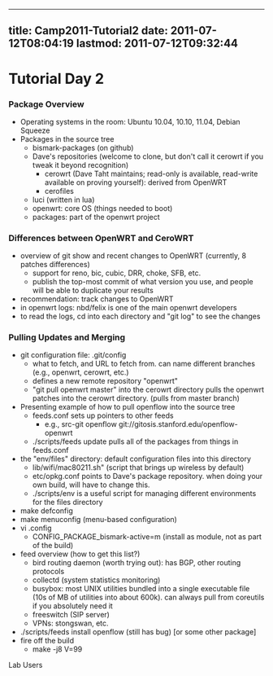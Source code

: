 
---
title: Camp2011-Tutorial2
date: 2011-07-12T08:04:19
lastmod: 2011-07-12T09:32:44
---
Tutorial Day 2
==============

### Package Overview

-   Operating systems in the room: Ubuntu 10.04, 10.10, 11.04, Debian
    Squeeze
-   Packages in the source tree
    -   bismark-packages (on github)
    -   Dave's repositories (welcome to clone, but don't call it cerowrt
        if you tweak it beyond recognition)
        -   cerowrt (Dave Taht maintains; read-only is available,
            read-write available on proving yourself): derived from
            OpenWRT
        -   cerofiles
    -   luci (written in lua)
    -   openwrt: core OS (things needed to boot)
    -   packages: part of the openwrt project

### Differences between OpenWRT and CeroWRT

-   overview of git show and recent changes to OpenWRT (currently, 8
    patches differences)
    -   support for reno, bic, cubic, DRR, choke, SFB, etc.
    -   publish the top-most commit of what version you use, and people
        will be able to duplicate your results
-   recommendation: track changes to OpenWRT
-   in openwrt logs: nbd/felix is one of the main openwrt developers
-   to read the logs, cd into each directory and "git log" to see the
    changes

### Pulling Updates and Merging

-   git configuration file: .git/config
    -   what to fetch, and URL to fetch from. can name different
        branches (e.g., openwrt, cerowrt, etc.)
    -   defines a new remote repository "openwrt"
    -   "git pull openwrt master" into the cerowrt directory pulls the
        openwrt patches into the cerowrt directory. (pulls from
        master branch)
-   Presenting example of how to pull openflow into the source tree
    -   feeds.conf sets up pointers to other feeds
        -   e.g., src-git openflow
            git://gitosis.stanford.edu/openflow-openwrt
    -   ./scripts/feeds update pulls all of the packages from things in
        feeds.conf
-   the "env/files" directory: default configuration files into this
    directory
    -   lib/wifi/mac80211.sh" (script that brings up wireless
        by default)
    -   etc/opkg.conf points to Dave's package repository. when doing
        your own build, will have to change this.
    -   ./scripts/env is a useful script for managing different
        environments for the files directory
-   make defconfig
-   make menuconfig (menu-based configuration)
-   vi .config
    -   CONFIG\_PACKAGE\_bismark-active=m (install as module, not as
        part of the build)
-   feed overview (how to get this list?)
    -   bird routing daemon (worth trying out): has BGP, other routing
        protocols
    -   collectd (system statistics monitoring)
    -   busybox: most UNIX utilities bundled into a single executable
        file (10s of MB of utilities into about 600k). can always pull
        from coreutils if you absolutely need it
    -   freeswitch (SIP server)
    -   VPNs: stongswan, etc.
-   ./scripts/feeds install openflow (still has bug) \[or some other
    package\]
-   fire off the build
    -   make -j8 V=99

<link>Lab Users</link>
